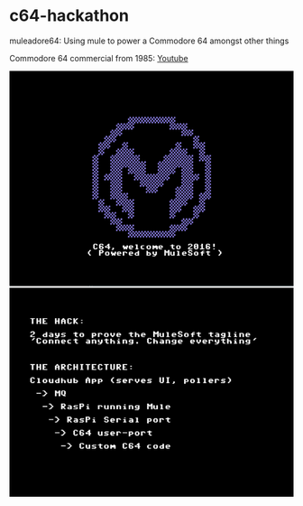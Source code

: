 # c64-hackathon
muleadore64: Using mule to power a Commodore 64 amongst other things

Commodore 64 commercial from 1985: [Youtube](https://www.youtube.com/watch?v=ocn806kzQAc)

![Logo](/assets/logo-c64-rendered.png?raw=true)
![The hack](/assets/the-hack.png?raw=true)
